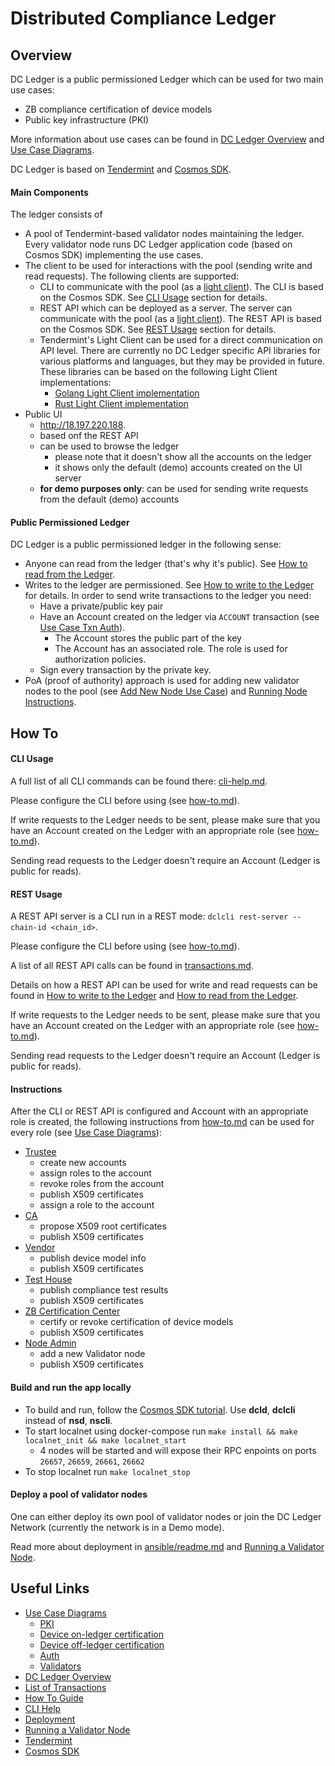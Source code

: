 # Distributed Compliance Ledger

## Overview
DC Ledger is a public permissioned Ledger which can be used for two main use cases:
 - ZB compliance certification of device models
 - Public key infrastructure (PKI)
 
More information about use cases can be found in [DC Ledger Overview](docs/ZB_Ledger_overview.pdf) and [Use Case Diagrams](docs/use_cases).

DC Ledger is based on [Tendermint](https://tendermint.com/) and [Cosmos SDK](https://cosmos.network/sdk).

#### Main Components
The ledger consists of
 - A pool of Tendermint-based validator nodes maintaining the ledger.
  Every validator node runs DC Ledger application code (based on Cosmos SDK) implementing the use cases.
 - The client to be used for interactions with the pool (sending write and read requests).
 The following clients are supported: 
    - CLI to communicate with the pool (as a [light client](https://pkg.go.dev/github.com/tendermint/tendermint/lite2?tab=doc)).
    The CLI is based on the Cosmos SDK. See [CLI Usage](#cli-usage) section for details.
    - REST API which can be deployed as a server. The server can communicate with the pool
     (as a [light client](https://pkg.go.dev/github.com/tendermint/tendermint/lite2?tab=doc)). 
    The REST API is based on the Cosmos SDK. See [REST Usage](#rest-usage) section for details.
    - Tendermint's Light Client can be used for a direct communication on API level. 
    There are currently no DC Ledger specific API libraries for various platforms and languages, 
    but they may be provided in future.
    These libraries can be based on the following Light Client implementations: 
        - [Golang Light Client implementation](https://pkg.go.dev/github.com/tendermint/tendermint/lite2?tab=doc)
        - [Rust Light Client implementation](https://docs.rs/tendermint/0.13.0/tendermint/lite/index.html)  
 - Public UI
    - http://18.197.220.188.
    - based onf the REST API
    - can be used to browse the ledger
        - please note that it doesn't show all the accounts on the ledger
        - it shows only the default (demo) accounts created on the UI server
    - **for demo purposes only**: can be used for sending write requests from the default (demo) accounts     

#### Public Permissioned Ledger
DC Ledger is a public permissioned ledger in the following sense:
 - Anyone can read from the ledger (that's why it's public). See [How to read from the Ledger](docs/transactions.md#how-to-read-from-the-ledger).
-  Writes to the ledger are permissioned. See [How to write to the Ledger](docs/transactions.md#how-to-write-to-the-ledger) for details.
In order to send write transactions to the ledger you need: 
      - Have a private/public key pair
      - Have an Account created on the ledger via `ACCOUNT` transaction (see [Use Case Txn Auth](use_cases/use_cases_txn_auth.puml)).
          - The Account stores the public part of the key
          - The Account has an associated role. The role is used for authorization policies.
      - Sign every transaction by the private key.
 - PoA (proof of authority) approach is used for adding new validator nodes to the pool 
 (see [Add New Node Use Case](docs/use_cases/use_cases_add_validator_node.png)) and
  [Running Node Instructions](docs/running-node.md).



## How To

#### CLI Usage
A full list of all CLI commands can be found there: [cli-help.md](docs/cli-help.md).

Please configure the CLI before using (see [how-to.md](docs/how-to.md#cli-configuration)).

If write requests to the Ledger needs to be sent, please make sure that you have
an Account created on the Ledger with an appropriate role (see [how-to.md](docs/how-to.md#getting-account)).

Sending read requests to the Ledger doesn't require an Account (Ledger is public for reads).

#### REST Usage
A REST API server is a CLI run in a REST mode: 
`dclcli rest-server --chain-id <chain_id>`.
 
Please configure the CLI before using (see [how-to.md](docs/how-to.md#cli-configuration)).

A list of all REST API calls can be found in [transactions.md](docs/transactions.md).

Details on how a REST API can be used for write and read requests can be found in
[How to write to the Ledger](docs/transactions.md#how-to-write-to-the-ledger)
and [How to read from the Ledger](docs/transactions.md#how-to-read-from-the-ledger).

If write requests to the Ledger needs to be sent, please make sure that you have
an Account created on the Ledger with an appropriate role (see [how-to.md](docs/how-to.md#getting-account)).

Sending read requests to the Ledger doesn't require an Account (Ledger is public for reads).

#### Instructions
After the CLI or REST API is configured and Account with an appropriate role is created,
the following instructions from [how-to.md](docs/how-to.md) can be used for every role 
(see [Use Case Diagrams](docs/use_cases)):
- [Trustee](docs/how-to.md#trustee-instructions) 
    - create new accounts
    - assign roles to the account
    - revoke roles from the account
    - publish X509 certificates
    - assign a role to the account    
- [CA](docs/how-to.md#ca-instructions)
    - propose X509 root certificates
    - publish X509 certificates    
- [Vendor](docs/how-to.md#vendor-instructions) 
    - publish device model info
    - publish X509 certificates
- [Test House](docs/how-to.md#test-house-instructions) 
    - publish compliance test results
    - publish X509 certificates
- [ZB Certification Center](docs/how-to.md#certification-center-instructions)
    - certify or revoke certification of device models
    - publish X509 certificates
- [Node Admin](docs/how-to.md#node-admin-instructions-setting-up-a-new-validator-node) 
    - add a new Validator node
    - publish X509 certificates

#### Build and run the app locally
- To build and run, follow the [Cosmos SDK tutorial](https://github.com/cosmos/sdk-tutorials/blob/master/nameservice/tutorial/22-build-run.md).
Use __dcld__, __dclcli__ instead of __nsd__, __nscli__.
- To start localnet using docker-compose run `make install && make localnet_init && make localnet_start`
  - 4 nodes will be started and will expose their RPC enpoints on ports `26657`, `26659`, `26661`, `26662`
- To stop localnet run `make localnet_stop`
#### Deploy a pool of validator nodes 
One can either deploy its own pool of validator nodes or join the DC Ledger Network 
(currently the network is in a Demo mode).

Read more about deployment in [ansible/readme.md](ansible/README.md)
and [Running a Validator Node](docs/running-node.md).

## Useful Links 
- [Use Case Diagrams](docs/use_cases)
    - [PKI](docs/use_cases/use_cases_pki.png)
    - [Device on-ledger certification](docs/use_cases/use_cases_device_on_ledger_certification.png)
    - [Device off-ledger certification](docs/use_cases/use_cases_device_off_ledger_certification.png)
    - [Auth](docs/use_cases/use_cases_txn_auth.png)
    - [Validators](docs/use_cases/use_cases_add_validator_node.png)
- [DC Ledger Overview](docs/ZB_Ledger_overview.pdf)
- [List of Transactions](docs/transactions.md)
- [How To Guide](docs/how-to.md)
- [CLI Help](docs/cli-help.md)
- [Deployment](ansible/README.md)
- [Running a Validator Node](docs/running-node.md)
- [Tendermint](https://tendermint.com/)
- [Cosmos SDK](https://cosmos.network/sdk)
     



